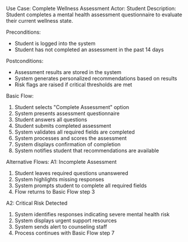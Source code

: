 Use Case: Complete Wellness Assessment
Actor: Student
Description: Student completes a mental health assessment questionnaire to evaluate their current wellness state.

Preconditions:
- Student is logged into the system
- Student has not completed an assessment in the past 14 days

Postconditions:
- Assessment results are stored in the system
- System generates personalized recommendations based on results
- Risk flags are raised if critical thresholds are met

Basic Flow:
1. Student selects "Complete Assessment" option
2. System presents assessment questionnaire
3. Student answers all questions
4. Student submits completed assessment
5. System validates all required fields are completed
6. System processes and scores the assessment
7. System displays confirmation of completion
8. System notifies student that recommendations are available

Alternative Flows:
A1: Incomplete Assessment
1. Student leaves required questions unanswered
2. System highlights missing responses
3. System prompts student to complete all required fields
4. Flow returns to Basic Flow step 3

A2: Critical Risk Detected
1. System identifies responses indicating severe mental health risk
2. System displays urgent support resources
3. System sends alert to counseling staff
4. Process continues with Basic Flow step 7
